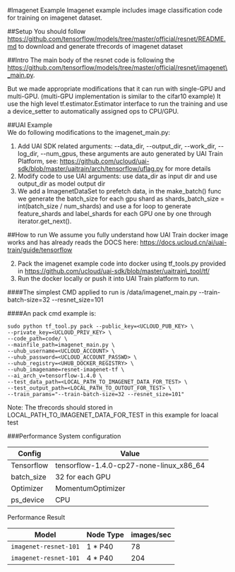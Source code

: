 #Imagenet Example
Imagenet example includes image classification code for training on imagenet dataset.                                                                                                      

##Setup
You should follow https://github.com/tensorflow/models/tree/master/official/resnet/README.md to download and generate tfrecords of imagenet dataset

##Intro
The main body of the resnet code is following the https://github.com/tensorflow/models/tree/master/official/resnet/imagenet\_main.py. 

But we made appropriate modifications that it can run with single-GPU and multi-GPU. (multi-GPU implementation is similar to the cifar10 example) It use the high level tf.estimator.Estimator interface to run the training and use a device_setter to automatically assigned ops to CPU/GPU.

##UAI Example                                                                                                                                                 
We do following modifications to the imagenet\_main.py:  
                                                                                                        
1. Add UAI SDK related arguments: --data\_dir, --output\_dir, --work\_dir, --log\_dir, --num\_gpus, these arguments are auto generated by UAI Train Platform, see: https://github.com/ucloud/uai-sdk/blob/master/uaitrain/arch/tensorflow/uflag.py for more details                                                                
2. Modify code to use UAI arguments: use data_dir as input dir and use output\_dir as model output dir  
3. We add a ImagenetDataSet to prefetch data, in the make\_batch() func we generate the batch\_size for each gpu shard as shards\_batch\_size = int(batch\_size / num\_shards) and use a for loop to generate feature\_shards and label\_shards for each GPU one by one through iterator.get\_next(). 

##How to run
We assume you fully understand how UAI Train docker image works and has already reads the DOCS here: https://docs.ucloud.cn/ai/uai-train/guide/tensorflow

2. Pack the imagenet example code into docker using tf\_tools.py provided in https://github.com/ucloud/uai-sdk/blob/master/uaitrain\_tool/tf/
3. Run the docker locally or push it into UAI Train platform to run.
   
####The simplest CMD applied to run is 
    /data/imagenet_main.py --train-batch-size=32 --resnet_size=101

####An pack cmd example is:

    sudo python tf_tool.py pack --public_key=<UCLOUD_PUB_KEY> \ 
    --private_key=<UCLOUD_PRIV_KEY> \
    --code_path=code/ \
    --mainfile_path=imagenet_main.py \
    --uhub_username=<UCLOUD_ACCOUNT> \
    --uhub_password=<UCLOUD_ACCOUNT_PASSWD> \
    --uhub_registry=<UHUB_DOCKER_REGISTRY> \
    --uhub_imagename=resnet-imagenet-tf \
    --ai_arch_v=tensorflow-1.4.0 \
    --test_data_path=<LOCAL_PATH_TO_IMAGENET_DATA_FOR_TEST> \
    --test_output_path=<LOCAL_PATH_TO_OUTOUT_FOR_TEST> \
    --train_params="--train-batch-size=32 --resnet_size=101"
   
Note: 
The tfrecords should stored in LOCAL\_PATH\_TO\_IMAGENET\_DATA\_FOR\_TEST in this example for loacal test


###Performance
System configuration

| Config      |      Value                                |
| ----------- | ----------------------------------------- |
| Tensorflow  | tensorflow-1.4.0-cp27-none-linux\_x86\_64 |
| batch\_size | 32 for each GPU                           |
| Optimizer   | MomentumOptimizer                         |
| ps_device   | CPU                                       | 


Performance Result

| Model                   | Node Type   | images/sec |
| ------------------------| ----------- | ---------- |
| `imagenet-resnet-101`   | 1 * P40     | 78         |
| `imagenet-resnet-101`   | 4 * P40     | 204        |